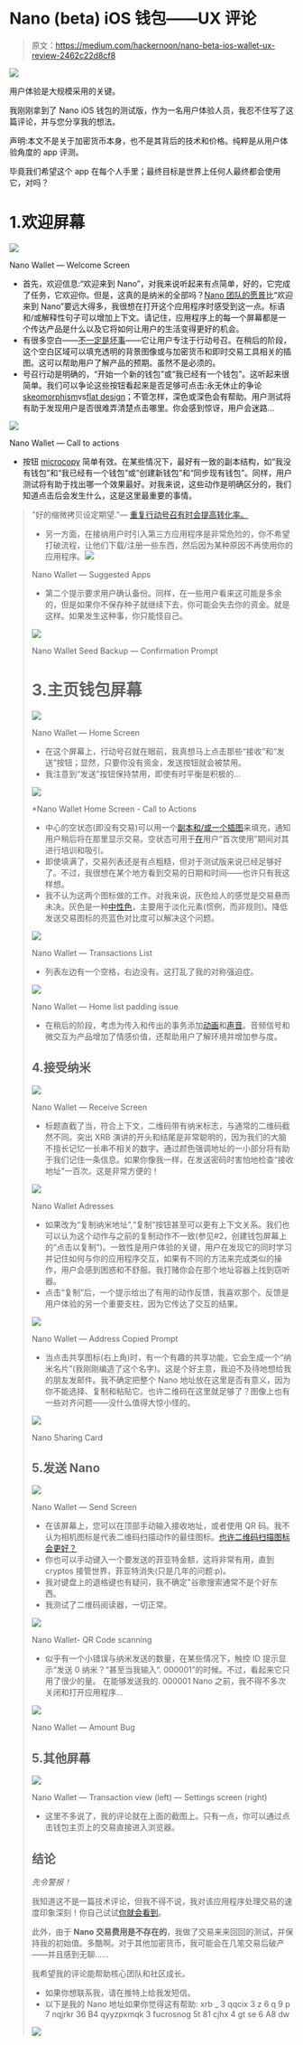 # Nano (beta) iOS 钱包——UX 评论

> 原文：<https://medium.com/hackernoon/nano-beta-ios-wallet-ux-review-2462c22d8cf8>

![](img/d480c32aba2f17eeeceb161329d67a04.png)

用户体验是大规模采用的关键。

我刚刚拿到了 Nano iOS 钱包的测试版，作为一名用户体验人员，我忍不住写了这篇评论，并与您分享我的想法。

声明:本文不是关于加密货币本身，也不是其背后的技术和价格。纯粹是从用户体验角度的 app 评测。

毕竟我们希望这个 app 在每个人手里；最终目标是世界上任何人最终都会使用它，对吗？

# 1.欢迎屏幕

![](img/f4b88e5c3f01baf3f263adf9e98c1cc1.png)

Nano Wallet — Welcome Screen

*   首先，欢迎信息:“欢迎来到 Nano”，对我来说听起来有点简单，好的，它完成了任务，它欢迎你。但是，这真的是纳米的全部吗？[Nano 团队的愿景](https://vimeo.com/253563861#at=4)比“欢迎来到 Nano”要远大得多，我很想在打开这个应用程序时感受到这一点。标语和/或解释性句子可以增加上下文。请记住，应用程序上的每一个屏幕都是一个传达产品是什么以及它将如何让用户的生活变得更好的机会。
*   有很多空白——[不一定是坏事](http://blog.teamtreehouse.com/white-space-in-web-design-what-it-is-and-why-you-should-use-it)——它让用户专注于行动号召。在稍后的阶段，这个空白区域可以填充透明的背景图像或与加密货币和即时交易工具相关的插图。这可以帮助用户了解产品的预期。虽然不是必须的。
*   号召行动是明确的，“开始一个新的钱包”或“我已经有一个钱包”。这听起来很简单。我们可以争论这些按钮看起来是否足够可点击:永无休止的争论[skeomorphism](https://www.interaction-design.org/literature/topics/skeuomorphism)vs[flat design](https://www.interaction-design.org/literature/topics/flat-design)；不管怎样，深色或深色会有帮助。用户测试将有助于发现用户是否很难弄清楚点击哪里。你会感到惊讶，用户会迷路…

![](img/a07a0a2c97d3286767ebd08974c6b936.png)

Nano Wallet — Call to actions

*   按钮 [microcopy](http://goodmicrocopy.com/) 简单有效。在某些情况下，最好有一致的副本结构，如“我没有钱包”和“我已经有一个钱包”或“创建新钱包”和“同步现有钱包”。同样，用户测试将有助于找出哪一个效果最好。对我来说，这些动作是明确区分的，我们知道点击后会发生什么，这是这里最重要的事情。

> "好的缩微拷贝设定期望."— [重复行动号召有时会提高转化率。](https://medium.com/u/e4a3d7e9c438#5)
> 
> *   另一方面，在接纳用户时引入第三方应用程序是非常危险的，你不希望打破流程，让他们下载/注册一些东西，然后因为某种原因不再使用你的应用程序。![](img/ac0cbaa96663d60ea280b2d4c336ae27.png)
> 
> Nano Wallet — Suggested Apps
> 
> *   第二个提示要求用户确认备份。同样，在一些用户看来这可能是多余的，但是如果你不保存种子就继续下去，你可能会失去你的资金。就是这样。如果发生这种事，你只能怪自己。
> 
> ![](img/020044512ce5857d18eeec548f8b6b06.png)
> 
> Nano Wallet Seed Backup — Confirmation Prompt
> 
> # 3.主页钱包屏幕
> 
> ![](img/926532ceed72f09e00e5c1e67c2e58ac.png)
> 
> Nano Wallet — Home Screen
> 
> *   在这个屏幕上，行动号召就在眼前，我真想马上点击那些“接收”和“发送”按钮；显然，只要你没有资金，发送按钮就会被禁用。
> *   我注意到“发送”按钮保持禁用，即使有时平衡是积极的...
> 
> ![](img/bee2af10ef4a926e0fedbdf6f5b4eeb4.png)
> 
> *Nano Wallet Home Screen - Call to Actions
> 
> *   中心的空状态(即没有交易)可以用一个[副本和/或一个插图](http://emptystat.es/)来填充，通知用户稍后将在那里显示交易。空状态可用于[在](https://www.smashingmagazine.com/2017/02/user-onboarding-empty-states-mobile-apps/)用户“首次使用”期间对其进行培训和吸引。
> *   即使填满了，交易列表还是有点粗糙，但对于测试版来说已经足够好了。不过，我很想在某个地方看到交易的日期和时间——也许只有我这样想。
> *   我不认为这两个图标做的工作。对我来说，灰色给人的感觉是交易悬而未决。灰色是一种[中性色](https://uxplanet.org/create-emotion-with-color-in-ux-design-446a3766b085)，主要用于淡化元素(惯例，而非规则)。降低发送交易图标的亮蓝色对比度可以解决这个问题。
> 
> ![](img/ff08d4f918a3c76264be266c36f20b6e.png)
> 
> Nano Wallet — Transactions List
> 
> *   列表左边有一个空格，右边没有。这打乱了我的对称强迫症。
> 
> ![](img/a52b2b53f946463262af2dd203194788.png)
> 
> Nano Wallet — Home list padding issue
> 
> *   在稍后的阶段，考虑为传入和传出的事务添加[动画](https://www.pinterest.fr/pin/375206212681125691/?lp=true)和[声音](https://www.youtube.com/watch?v=OdkpYv1UNQc)。音频信号和微交互为产品增加了情感价值，还帮助用户了解环境并增加参与度。
> 
> ## 4.接受纳米
> 
> ![](img/b75bd324c54f14152b27c7929b7a50f8.png)
> 
> Nano Wallet — Receive Screen
> 
> *   标题直截了当，符合上下文，二维码带有纳米标志，与通常的二维码截然不同。突出 XRB 演讲的开头和结尾是非常聪明的，因为我们的大脑不擅长记忆一长串不相关的数字。通过颜色强调地址的一小部分将有助于我们记住一条信息。如果你像我一样，在发送密码时害怕地检查“接收地址”一百次。这是非常方便的！
> 
> ![](img/362f7684738d82c12ce273c2e3c89cdc.png)
> 
> Nano Wallet Adresses
> 
> *   如果改为“复制纳米地址”,“复制”按钮甚至可以更有上下文关系。我们也可以认为这个动作与之前的复制动作不一致(参见#2，创建钱包屏幕上的“点击以复制”)。一致性是用户体验的关键，用户在发现它的同时学习并记住如何与你的应用程序交互，如果有不同的方法来完成类似的操作，用户会感到困惑和不舒服。我打赌你会在那个地址容器上找到窃听器。
> *   点击“复制”后，一个提示给出了有用的动作反馈，我喜欢那个。反馈是用户体验的另一个重要支柱，因为它传达了交互的结果。
> 
> ![](img/404e1f1a075b4e7e98974cb04295074c.png)
> 
> Nano Wallet — Address Copied Prompt
> 
> *   当点击共享图标(右上角)时，有一个有趣的共享功能，它会生成一个“纳米名片”(我刚刚编造了这个名字)。这是个好主意，我迫不及待地想给我的朋友发邮件。我不确定把整个 Nano 地址放在这里是否有意义，因为你不能选择、复制和粘贴它。也许二维码在这里就足够了？图像上也有一些对齐问题——没什么值得大惊小怪的。
> 
> ![](img/356013d6fc79823ba11d6005ed2b1c74.png)
> 
> Nano Sharing Card
> 
> ## 5.发送 Nano
> 
> ![](img/a483f1b659a25b22d4095a4d1608e67f.png)
> 
> Nano Wallet — Send Screen
> 
> *   在该屏幕上，您可以在顶部手动输入接收地址，或者使用 QR 码。我不认为相机图标是代表二维码扫描动作的最佳图标。[也许二维码扫描图标会更好？](https://www.onlinewebfonts.com/icon/137283)
> *   你也可以手动键入一个要发送的菲亚特金额，这将非常有用，直到 cryptos 接管世界，菲亚特消失(只是几年的问题:p)。
> *   我对键盘上的退格键也有疑问，我不确定"谷歌搜索通常不是个好东西。
> *   我测试了二维码阅读器，一切正常。
> 
> ![](img/206f404702f98cc2aa2ff9229eac063a.png)
> 
> Nano Wallet- QR Code scanning
> 
> *   似乎有一个小错误与纳米发送的数量，在某些情况下，触控 ID 提示显示“发送 0 纳米？”甚至当我输入“. 000001”的时候。不过，看起来它只用了很少的量。
>     在能够发送我的. 000001 Nano 之前，我不得不多次关闭和打开应用程序…
> 
> ![](img/b9848d780bf86c231c44b612b185862e.png)
> 
> Nano Wallet — Amount Bug
> 
> ## 5.其他屏幕
> 
> ![](img/052081ceecc52af52fe40e88fa6bdfd1.png)
> 
> Nano Wallet — Transaction view (left) — Settings screen (right)
> 
> *   这里不多说了，我的评论就在上面的截图上。只有一点，你可以通过点击钱包主页上的交易直接进入浏览器。
> 
> ## 结论
> 
> *先令警报！*
> 
> 我知道这不是一篇技术评论，但我不得不说，我对该应用程序处理交易的速度印象深刻！你自己试试[你就会看到](https://www.youtube.com/watch?v=e7jLFroW_NE&t=2s)。
> 
> 此外，由于 **Nano 交易费用是不存在的**，我做了交易来来回回的测试，并保持我的初始值。多酷啊。对于其他加密货币，我可能会在几笔交易后破产——并且感到无聊……
> 
> 我希望我的评论能帮助核心团队和社区成长。
> 
> *   如果你想联系我，请在推特上给我发短信。
> *   以下是我的 Nano 地址如果你觉得这有帮助:
>     xrb _ 3 qqcix 3 z 6 q 9 p 7 nqjrkr 36 B4 qyyzpxmqk 3 fucrosnog 5t 81 cjhx 4 gt se 6 A8 dw
> 
> ![](img/8ef0621bed7b365e04b0d3fbdca316a1.png)